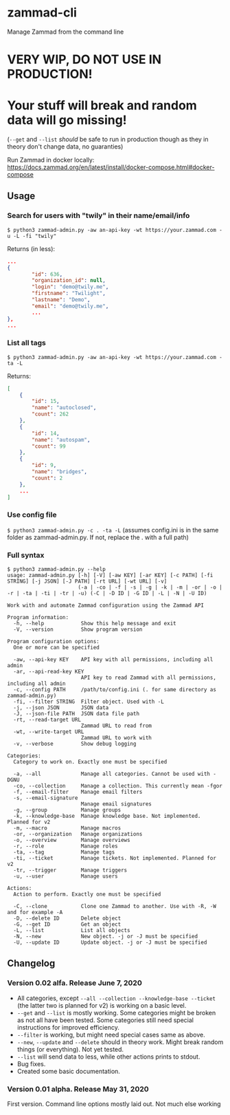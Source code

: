 # zammad-cli

Manage Zammad from the command line

# VERY WIP, DO NOT USE IN PRODUCTION!

# Your stuff will break and random data will go missing!

(`--get` and `--list` *should* be safe to run in production though as they in theory don't change data, no guaranties)

Run Zammad in docker locally: https://docs.zammad.org/en/latest/install/docker-compose.html#docker-compose

## Usage

### Search for users with "twily" in their name/email/info

`$ python3 zammad-admin.py -aw an-api-key -wt https://your.zammad.com -u -L -fi "twily"`

Returns (in less):
```json
...
{
        "id": 636,
        "organization_id": null,
        "login": "demo@twily.me",
        "firstname": "Twilight",
        "lastname": "Demo",
        "email": "demo@twily.me",
        ...
},
...
```

### List all tags

`$ python3 zammad-admin.py -aw an-api-key -wt https://your.zammad.com -ta -L`

Returns:
```json
[
    {
        "id": 15,
        "name": "autoclosed",
        "count": 262
    },
    {
        "id": 14,
        "name": "autospam",
        "count": 99
    },
    {
        "id": 9,
        "name": "bridges",
        "count": 2
    },
    ...
]
```

### Use config file

`$ python3 zammad-admin.py -c . -ta -L` (assumes config.ini is in the same folder as zammad-admin.py. If not, replace the . with a full path)

### Full syntax

```
$ python3 zammad-admin.py --help
usage: zammad-admin.py [-h] [-V] [-aw KEY] [-ar KEY] [-c PATH] [-fi STRING] [-j JSON] [-J PATH] [-rt URL] [-wt URL] [-v]
                       (-a | -co | -f | -s | -g | -k | -m | -or | -o | -r | -ta | -ti | -tr | -u) (-C | -D ID | -G ID | -L | -N | -U ID)

Work with and automate Zammad configuration using the Zammad API

Program information:
  -h, --help            Show this help message and exit
  -V, --version         Show program version

Program configuration options:
  One or more can be specified

  -aw, --api-key KEY    API key with all permissions, including all admin
  -ar, --api-read-key KEY
                        API key to read Zammad with all permissions, including all admin
  -c, --config PATH     /path/to/config.ini (. for same directory as zammad-admin.py)
  -fi, --filter STRING  Filter object. Used with -L
  -j, --json JSON       JSON data
  -J, --json-file PATH  JSON data file path
  -rt, --read-target URL
                        Zammad URL to read from
  -wt, --write-target URL
                        Zammad URL to work with
  -v, --verbose         Show debug logging

Categories:
  Category to work on. Exactly one must be specified

  -a, --all             Manage all categories. Cannot be used with -DGNU
  -co, --collection     Manage a collection. This currently mean -fgor
  -f, --email-filter    Manage email filters
  -s, --email-signature
                        Manage email signatures
  -g, --group           Manage groups
  -k, --knowledge-base  Manage knowledge base. Not implemented. Planned for v2
  -m, --macro           Manage macros
  -or, --organization   Manage organizations
  -o, --overview        Manage overviews
  -r, --role            Manage roles
  -ta, --tag            Manage tags
  -ti, --ticket         Manage tickets. Not implemented. Planned for v2
  -tr, --trigger        Manage triggers
  -u, --user            Manage users

Actions:
  Action to perform. Exactly one must be specified

  -C, --clone           Clone one Zammad to another. Use with -R, -W and for example -A
  -D, --delete ID       Delete object
  -G, --get ID          Get an object
  -L, --list            List all objects
  -N, --new             New object. -j or -J must be specified
  -U, --update ID       Update object. -j or -J must be specified
```

## Changelog

### Version 0.02 alfa. Release June 7, 2020

* All categories, except `--all --collection --knowledge-base --ticket` (the latter two is planned for v2) is working on a basic level.
* `--get` and `--list` is mostly working. Some categories might be broken as not all have been tested. Some categories still need special instructions for improved efficiency.
* `--filter` is working, but might need special cases same as above.
* `--new`, `--update` and `--delete` should in theory work. Might break random things (or everything). Not yet tested.
* `--list` will send data to less, while other actions prints to stdout.
* Bug fixes.
* Created some basic documentation.

### Version 0.01 alpha. Release May 31, 2020

First version. Command line options mostly laid out. Not much else working
